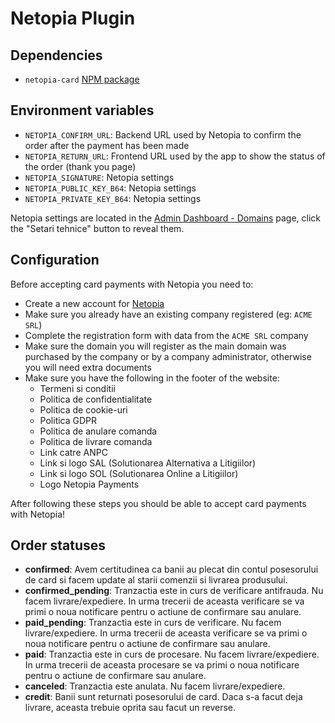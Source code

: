 # Netopia Plugin

## Dependencies

- `netopia-card` [NPM package](https://www.npmjs.com/package/netopia-card)

## Environment variables

- `NETOPIA_CONFIRM_URL`: Backend URL used by Netopia to confirm the order after the payment has been made
- `NETOPIA_RETURN_URL`: Frontend URL used by the app to show the status of the order (thank you page)
- `NETOPIA_SIGNATURE`: Netopia settings
- `NETOPIA_PUBLIC_KEY_B64`: Netopia settings
- `NETOPIA_PRIVATE_KEY_B64`: Netopia settings

Netopia settings are located in the [Admin Dashboard - Domains](https://admin.netopia-payments.com/domains) page,
click the "Setari tehnice" button to reveal them.

## Configuration

Before accepting card payments with Netopia you need to:

- Create a new account for [Netopia](https://admin.netopia-payments.com)
- Make sure you already have an existing company registered (eg: `ACME SRL`)
- Complete the registration form with data from the `ACME SRL` company
- Make sure the domain you will register as the main domain was purchased by the company or by a company administrator,
otherwise you will need extra documents
- Make sure you have the following in the footer of the website:
  - Termeni si conditii
  - Politica de confidentialitate
  - Politica de cookie-uri
  - Politica GDPR
  - Politica de anulare comanda
  - Politica de livrare comanda
  - Link catre ANPC
  - Link si logo SAL (Solutionarea Alternativa a Litigiilor)
  - Link si logo SOL (Solutionarea Online a Litigiilor)
  - Logo Netopia Payments

After following these steps you should be able to accept card payments with Netopia!

## Order statuses

- **confirmed**: Avem certitudinea ca banii au plecat din contul posesorului de card si facem update al starii comenzii si livrarea produsului.
- **confirmed_pending**: Tranzactia este in curs de verificare antifrauda. Nu facem livrare/expediere.
In urma trecerii de aceasta verificare se va primi o noua notificare pentru o actiune de confirmare sau anulare.
- **paid_pending**: Tranzactia este in curs de verificare. Nu facem livrare/expediere.
In urma trecerii de aceasta verificare se va primi o noua notificare pentru o actiune de confirmare sau anulare.
- **paid**: Tranzactia este in curs de procesare. Nu facem livrare/expediere.
In urma trecerii de aceasta procesare se va primi o noua notificare pentru o actiune de confirmare sau anulare.
- **canceled**: Tranzactia este anulata. Nu facem livrare/expediere.
- **credit**: Banii sunt returnati posesorului de card. Daca s-a facut deja livrare, aceasta trebuie oprita sau facut un reverse.
